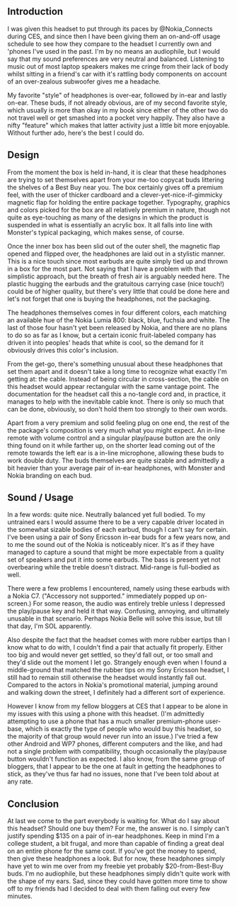 ## Introduction

I was given this headset to put through its paces by @Nokia_Connects during CES, and since then I have been giving them an on-and-off usage schedule to see how they compare to the headset I currently own and 'phones I've used in the past. I'm by no means an audiophile, but I would say that my sound preferences are very neutral and balanced. Listening to music out of most laptop speakers makes me cringe from their lack of body whilst sitting in a friend's car with it's rattling body components on account of an over-zealous subwoofer gives me a headache.

My favorite "style" of headphones is over-ear, followed by in-ear and lastly on-ear. These buds, if not already obvious, are of my second favorite style, which usually is more than okay in my book since either of the other two do not travel well or get smashed into a pocket very happily. They also have a nifty "feature" which makes that latter activity just a little bit more enjoyable. Without further ado, here's the best I could do.

## Design

From the moment the box is held in-hand, it is clear that these headphones are trying to set themselves apart from your me-too copycat buds littering the shelves of a Best Buy near you. The box certainly gives off a premium feel, with the user of thicker cardboard and a clever-yet-nice-if-gimmicky magnetic flap for holding the entire package together. Typography, graphics and colors picked for the box are all relatively premium in nature, though not quite as eye-touching as many of the designs in which the product is suspended in what is essentially an acrylic box. It all falls into line with Monster's typical packaging, which makes sense, of course.

Once the inner box has been slid out of the outer shell, the magnetic flap opened and flipped over, the headphones are laid out in a stylistic manner. This is a nice touch since most earbuds are quite simply tied up and thrown in a box for the most part. Not saying that I have a problem with that simplistic approach, but the breath of fresh air is arguably needed here. The plastic hugging the earbuds and the gratuitous carrying case (nice touch!) could be of higher quality, but there's very little that could be done here and let's not forget that one is buying the headphones, not the packaging.

The headphones themselves comes in four different colors, each matching an available hue of the Nokia Lumia 800: black, blue, fuchsia and white. The last of those four hasn't yet been released by Nokia, and there are no plans to do so as far as I know, but a certain iconic fruit-labeled company has driven it into peoples' heads that white is cool, so the demand for it obviously drives this color's inclusion.

From the get-go, there's something unusual about these headphones that set them apart and it doesn't take a long time to recognize what exactly I'm getting at: the cable. Instead of being circular in cross-section, the cable on this headset would appear rectangular with the same vantage point. The documentation for the headset call this a no-tangle cord and, in practice, it manages to help with the inevitable cable knot. There is only so much that can be done, obviously, so don't hold them too strongly to their own words.

Apart from a very premium and solid feeling plug on one end, the rest of the the package's composition is very much what you might expect. An in-line remote with volume control and a singular play/pause button are the only thing found on it while farther up, on the shorter lead coming out of the remote towards the left ear is a in-line microphone, allowing these buds to work double duty. The buds themselves are quite sizable and admittedly a bit heavier than your average pair of in-ear headphones, with Monster and Nokia branding on each bud.

## Sound / Usage

In a few words: quite nice. Neutrally balanced yet full bodied. To my untrained ears I would assume there to be a very capable driver located in the somewhat sizable bodies of each earbud, though I can't say for certain. I've been using a pair of Sony Ericsson in-ear buds for a few years now, and to me the sound out of the Nokia is noticeably nicer. It's as if they have managed to capture a sound that might be more expectable from a quality set of speakers and put it into some earbuds. The bass is present yet not overbearing while the treble doesn't distract. Mid-range is full-bodied as well.

There were a few problems I encountered, namely using these earbuds with a Nokia C7. ("Accessory not supported." immediately popped up on-screen.) For some reason, the audio was entirely treble unless I depressed the play/pause key and held it that way. Confusing, annoying, and ultimately unusable in that scenario. Perhaps Nokia Belle will solve this issue, but till that day, I'm SOL apparently.

Also despite the fact that the headset comes with more rubber eartips than I know what to do with, I couldn't find a pair that actually fit properly. Either too big and would never get settled, so they'd fall out, or too small and they'd slide out the moment I let go. Strangely enough even when I found a middle-ground that matched the rubber tips on my Sony Ericsson headset, I still had to remain still otherwise the headset would instantly fall out. Compared to the actors in Nokia's promotional material, jumping around and walking down the street, I definitely had a different sort of experience.

However I know from my fellow bloggers at CES that I appear to be alone in my issues with this using a phone with this headset. (I'm admittedly attempting to use a phone that has a much smaller premium-phone user-base, which is exactly the type of people who would buy this headset, so the majority of that group would never run into an issue.) I've tried a few other Android and WP7 phones, different computers and the like, and had not a single problem with compatibility, though occasionally the play/pause button wouldn't function as expected. I also know, from the same group of bloggers, that I appear to be the one at fault in getting the headphones to stick, as they've thus far had no issues, none that I've been told about at any rate.

## Conclusion

At last we come to the part everybody is waiting for. What do I say about this headset? Should one buy them? For me, the answer is no. I simply can't justify spending $135 on a pair of in-ear headphones. Keep in mind I'm a college student, a bit frugal, and more than capable of finding a great deal on an entire phone for the same cost. If you've got the money to spend, then give these headphones a look. But for now, these headphones simply have yet to win me over from my freebie yet probably $20-from-Best-Buy buds. I'm no audiophile, but these headphones simply didn't quite work with the shape of my ears. Sad, since they could have gotten more time to show off to my friends had I decided to deal with them falling out every few minutes.